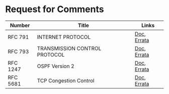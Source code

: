 # Request for Comments

| Number   | Title                         | Links                                                                   |
|----------|-------------------------------|-------------------------------------------------------------------------|
| RFC 791  | INTERNET PROTOCOL             | [Doc](rfc791.txt), [Errata](https://www.rfc-editor.org/errata/rfc791)   |
| RFC 793  | TRANSMISSION CONTROL PROTOCOL | [Doc](rfc793.txt), [Errata](https://www.rfc-editor.org/errata/rfc793)   |
| RFC 1247 | OSPF Version 2                | [Doc](rfc1247.txt), [Errata](https://www.rfc-editor.org/errata/rfc1247) |
| RFC 5681 | TCP Congestion Control        | [Doc](rfc5681.txt), [Errata](https://www.rfc-editor.org/errata/rfc5681) |

